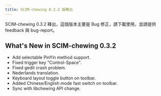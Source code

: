 ```yaml
---
title: SCIM-chewing 0.3.2 版釋出
---
```

SCIM-chewing 0.3.2 釋出，這個版本主要是 Bug 修正，請下載使用，並請提供 feedback 與 bug-report。

What's New in SCIM-chewing 0.3.2
----------------------------------------------------------
* Add selectable PinYin method support.
* Fixed trigger key "Control-Space".
* Fixed gedit crash problem.
* Nederlands translation.
* Keyboard layout toggle button on toolbar.
* Added Chinese/English mode fast switch on toolbar.
* Sync with libchewing API change.
